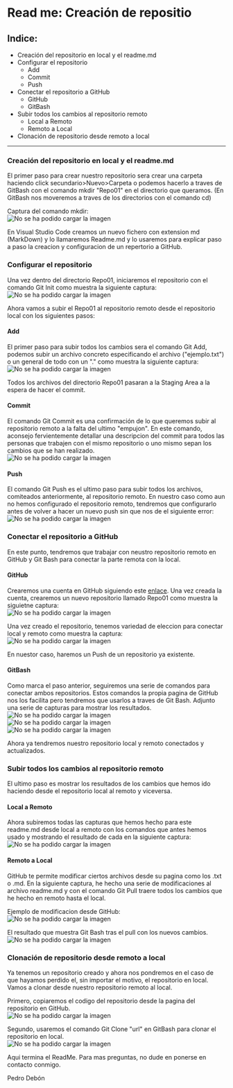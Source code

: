 # Read me: Creación de repositio

## Indice: 
* Creación del repositorio en local y el readme.md
* Configurar el repositorio
  * Add
  * Commit
  * Push
* Conectar el repositorio a GitHub
  * GitHub
  * GitBash
* Subir todos los cambios al repositorio remoto
  * Local a Remoto
  * Remoto a Local
* Clonación de repositorio desde remoto a local
  
 ---
  ### Creación del repositorio en local y el readme.md
  El primer paso para crear nuestro repositorio sera crear una carpeta haciendo click secundario>Nuevo>Carpeta o podemos 
  hacerlo a traves de GitBash con el comando mkdir "Repo01" en el directorio que queramos. (En GitBash nos moveremos a traves de los directorios con el comando cd)
  
  Captura del comando mkdir:  
  ![No se ha podido cargar la imagen](https://github.com/pedrodebon/Repo01/blob/main/Img/1.%20mkdir.JPG?raw=true "")
  
  En Visual Studio Code creamos un nuevo fichero con extension md (MarkDown) y lo llamaremos Readme.md y lo usaremos para explicar paso a paso la creacion 
  y configuracion de un repertorio a GitHub. 
  
  ### Configurar el repositorio
  Una vez dentro del directorio Repo01, iniciaremos el repositorio con el comando Git Init como muestra la siguiente captura:   
  ![No se ha podido cargar la imagen](https://github.com/pedrodebon/Repo01/blob/main/Img/2.%20init.JPG?raw=true "")
  
  Ahora vamos a subir el Repo01 al repositorio remoto desde el repositorio local con los siguientes pasos: 
  #### Add
  El primer paso para subir todos los cambios sera el comando Git Add, podemos subir un archivo concreto especificando el archivo ("ejemplo.txt") o un general de 
  todo con un "." como muestra la siguiente captura:  
  ![No se ha podido cargar la imagen](https://github.com/pedrodebon/Repo01/blob/main/Img/3.%20add.JPG?raw=true "")
  
  Todos los archivos del directorio Repo01 pasaran a la Staging Area a la espera de hacer el commit. 
  
  #### Commit
  El comando Git Commit es una confirmación de lo que queremos subir al repositorio remoto a la falta del ultimo "empujon". En este comando, aconsejo fervientemente 
  detallar una descripcion del commit para todos las personas que trabajen con el mismo repositorio o uno mismo sepan los cambios que se han realizado.  
  ![No se ha podido cargar la imagen](https://github.com/pedrodebon/Repo01/blob/main/Img/5.%20commit.JPG?raw=true "")
  
  #### Push
  El comando Git Push es el ultimo paso para subir todos los archivos, comiteados anteriormente,  al repositorio remoto. En nuestro caso como aun no hemos configurado 
  el repositorio remoto, tendremos que configurarlo antes de volver a hacer un nuevo push sin que nos de el siguiente error:  
  ![No se ha podido cargar la imagen](https://github.com/pedrodebon/Repo01/blob/main/Img/6.%20push.JPG?raw=true "")
  
  ### Conectar el repositorio a GitHub
  En este punto, tendremos que trabajar con neustro repositorio remoto en GitHub y Git Bash para conectar la parte remota con la local. 
  #### GitHub
  Crearemos una cuenta en GitHub siguiendo este [enlace](https://github.com/signup?ref_cta=Sign+up&ref_loc=header+logged+out&ref_page=%2F&source=header-home). Una 
  vez creada la cuenta, crearemos un nuevo repositorio llamado Repo01 como muestra la siguietne captura:  
  ![No se ha podido cargar la imagen](https://github.com/pedrodebon/Repo01/blob/main/Img/10.%20new%20repo.JPG?raw=true "")
  
  Una vez creado el repositorio, tenemos variedad de eleccion para conectar local y remoto como muestra la captura:  
  ![No se ha podido cargar la imagen](https://github.com/pedrodebon/Repo01/blob/main/Img/11.%20conexion.JPG?raw=true "")
  
  En nuestor caso, haremos un Push de un repositorio ya existente. 
  
  #### GitBash
  Como marca el paso anterior, seguiremos una serie de comandos para conectar ambos repositorios. Estos comandos la propia pagina de GitHub nos los facilita
  pero tendremos que usarlos a traves de Git Bash. Adjunto una serie de capturas para mostrar los resultados.  
  ![No se ha podido cargar la imagen](https://github.com/pedrodebon/Repo01/blob/main/Img/7.%20remote.JPG?raw=true "")  
  ![No se ha podido cargar la imagen](https://github.com/pedrodebon/Repo01/blob/main/Img/8.%20branch.JPG?raw=true "")  
  ![No se ha podido cargar la imagen](https://github.com/pedrodebon/Repo01/blob/main/Img/9.%20push%20main.JPG?raw=true "")
  
  Ahora ya tendremos nuestro repositorio local y remoto conectados y actualizados. 
  
  ### Subir todos los cambios al repositorio remoto
  El ultimo paso es mostrar los resultados de los cambios que hemos ido haciendo desde el repositorio local al remoto y viceversa. 
  
  #### Local a Remoto
  Ahora subiremos todas las capturas que hemos hecho para este readme.md desde local a remoto con los comandos que antes hemos usado y mostrando el resultado
  de cada en la siguiente captura:  
  ![No se ha podido cargar la imagen](https://github.com/pedrodebon/Repo01/blob/main/Img/14.%20subida%20a%20la%20nube.JPG?raw=true "")
  
  #### Remoto a Local
  GitHub te permite modificar ciertos archivos desde su pagina como los .txt o .md. En la siguiente captura, he hecho una serie de modificaciones al 
  archivo readme.md y con el comando Git Pull traere todos los cambios que he hecho en remoto hasta el local. 
  
  Ejemplo de modificacion desde GitHub:  
  ![No se ha podido cargar la imagen](https://github.com/pedrodebon/Repo01/blob/main/Img/12.%20remoto%20a%20local.JPG?raw=true "")
  
  El resultado que muestra Git Bash tras el pull con los nuevos cambios.  
  ![No se ha podido cargar la imagen](https://github.com/pedrodebon/Repo01/blob/main/Img/13.%20pull.JPG?raw=true "")
  
  ### Clonación de repositorio desde remoto a local
  Ya tenemos un repositorio creado y ahora nos pondremos en el caso de que hayamos perdido el, sin importar el motivo, el repositorio en local. Vamos a clonar 
  desde nuestro repositorio remoto al local. 
  
  Primero, copiaremos el codigo del repositorio desde la pagina del repositorio en GitHub.  
  ![No se ha podido cargar la imagen](https://github.com/pedrodebon/Repo01/blob/main/Img/15.%20url%20repo.JPG?raw=true "")
  
  Segundo, usaremos el comando Git Clone "url" en GitBash para clonar el repositorio en local.  
  ![No se ha podido cargar la imagen](https://github.com/pedrodebon/Repo01/blob/main/Img/16.%20clone.JPG?raw=true "")
  
  Aqui termina el ReadMe. Para mas preguntas, no dude en ponerse en contacto conmigo. 

  Pedro Debón
